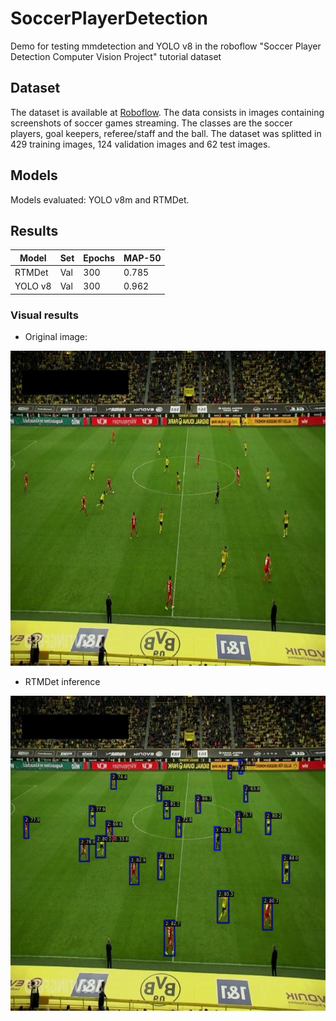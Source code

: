 # SoccerPlayerDetection
Demo for testing mmdetection and YOLO v8 in the roboflow "Soccer Player Detection Computer Vision Project" tutorial dataset


## Dataset

The dataset is available at [Roboflow](https://universe.roboflow.com/prestona/soccer-player-detection-pk7eg). The data consists in images containing screenshots of soccer games streaming. The classes are the soccer players, goal keepers, referee/staff and the ball. The dataset was splitted in 429 training images, 124 validation images and 62 test images.

## Models

Models evaluated: YOLO v8m and RTMDet.

## Results

| Model   | Set | Epochs | MAP-50 |
|---------|-----|--------|--------|
| RTMDet  | Val |   300  | 0.785  |
| YOLO v8 | Val |   300  | 0.962  |

### Visual results

- Original image:

![RTMDet result](imgs/798b45_3_7_png_jpg.rf.65da737c630bf725764deff92ce8ce5d.jpg)

- RTMDet inference

 ![RTMDet result](imgs/798b45_3_7_png_jpg.rf.65da737c630bf725764deff92ce8ce5d_rtmdet.jpg)